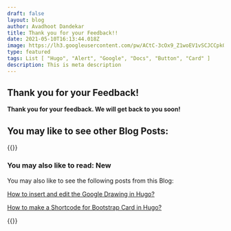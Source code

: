 ```yaml
---
draft: false
layout: blog
author: Avadhoot Dandekar
title: Thank you for your Feedback!!
date: 2021-05-10T16:13:44.018Z
image: https://lh3.googleusercontent.com/pw/ACtC-3cOx9_Z1woEV1vSCJCCpkQQ9-iY39f1GAYrKzpJ1qyzx2JC4ZSZasKlzHEafR40Lvw0DnJ8nwVwcY2pmqXJP69Wyf6Ls3mgIzlfzHRAf-SKIniJ8mZ-GbEQJ6wToC4yRgOBPNJBSs_WLF9GwMvYBix57g=w800-h500-no
type: featured
tags: List [ "Hugo", "Alert", "Google", "Docs", "Button", "Card" ]
description: This is meta description
---
```

## Thank you for your Feedback!

**Thank you for your feedback. We will get back to you soon!**

## You may like to see other Blog Posts:

{{<card class="shadow" markdownify="true">}}
### You may also like to read: <span class="badge badge-success">New</span>
You may also like to see the following <span class="badge badge-primary">posts</span> from this Blog:
<p><a href="https://go.avadhoot.me/blog/2021-03-26-how-to-insert-and-edit-the-google-drawing/" target="_blank">How to insert and edit the Google Drawing in Hugo?</a></p>
<p><a href="https://go.avadhoot.me/blog/2021-01-25-new-blog-post-from-netlify-cms/" target="_blank">How to make a Shortcode for Bootstrap Card in Hugo?</a></p>
{{</card>}}
